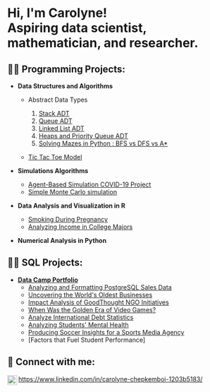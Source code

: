<h1>Hi, I'm Carolyne! <br/>Aspiring data scientist, mathematician, and researcher. 
<h2>👨‍💻 Programming Projects:</h2>

- <b>Data Structures and Algorithms </b>
  - Abstract Data Types
    
    1. [Stack ADT](https://github.com/carolynchep/Stack-ADT)
    2. [Queue ADT](https://github.com/carolynchep/Queue-ADT)
    3. [Linked List ADT](https://github.com/carolynchep/LinkedList)
    4. [Heaps and Priority Queue ADT](https://github.com/carolynchep/PriorityQueue)
    5. [Solving Mazes in Python : BFS vs DFS vs A*](https://github.com/carolynchep/maze)
  - [Tic Tac Toe Model](https://github.com/carolynchep/tictactoe)
- <b>Simulations Algorithms</b>
  - [Agent-Based Simulation COVID-19 Project](https://github.com/carolynchep/covidtransmission)
  - [Simple Monte Carlo simulation](https://github.com/carolynchep/simplemontecarlo)
  
- <b>Data Analysis and Visualization in R</b>
  - [Smoking During Pregnancy](https://rpubs.com/carolynechep/1183427)
  - [Analyzing Income in College Majors](https://rpubs.com/carolynechep/1187456)
- <b>Numerical Analysis in Python</b>

<h2>👨‍💻 SQL Projects:</h2>

- <b>[Data Camp Portfolio](https://www.datacamp.com/portfolio/carolynebett20) </b>
  - [Analyzing and Formatting PostgreSQL Sales Data](https://www.datacamp.com/datalab/w/10156b56-5640-41ee-9c55-2ccb5b894105/edit)
  - [Uncovering the World's Oldest Businesses](https://www.datacamp.com/datalab/w/b5882051-eccf-4cd3-8de7-9e5ff0a5ace8/edit)
  - [Impact Analysis of GoodThought NGO Initiatives](https://www.datacamp.com/datalab/w/a06f7bcb-a957-4a62-adf0-8134cf88157d/edit)
  - [When Was the Golden Era of Video Games?](https://www.datacamp.com/datalab/w/4ea38677-9fab-4ff0-844d-bfb6000f009d/edit)
  - [Analyze International Debt Statistics](https://www.datacamp.com/datalab/w/126306c7-5b7e-46a5-a3bf-e4d689cd6c9b/edit)
  - [Analyzing Students' Mental Health](https://www.datacamp.com/datalab/w/8e06a227-4730-43a4-9c5c-0e94ed610d56/edit)
  - [Producing Soccer Insights for a Sports Media Agency](https://www.datacamp.com/datalab/w/cd8c3e38-6db4-4564-818c-c1f734463ee5/edit)
  - [Factors that Fuel Student Performance]

<h2> 🤳 Connect with me:</h2>


<img align="left" alt="carolynchep | LinkedIn" width="22px" src="https://cdn.jsdelivr.net/npm/simple-icons@v3/icons/linkedin.svg" />

https://www.linkedin.com/in/carolyne-chepkemboi-1203b5183/

